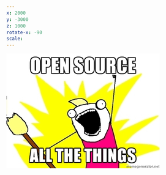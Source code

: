 ```yaml
---
x: 2000
y: -3000
z: 1000
rotate-x: -90
scale:
---
```


![Open Source All the Things!](img/open-source-all-the-things.jpeg)